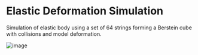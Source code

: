 # Elastic Deformation Simulation
Simulation of elastic body using a set of 64 strings forming a Berstein cube with collisions and model deformation.

![image](https://github.com/user-attachments/assets/d5ba3d41-68b8-47f3-aae4-e4baef67b0fe)
